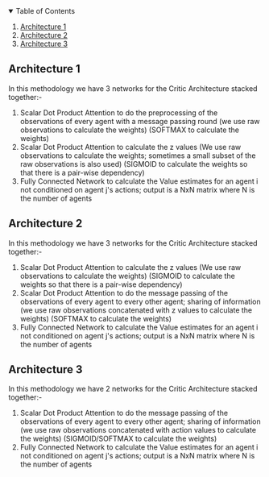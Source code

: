 <!-- TABLE OF CONTENTS -->
<details open="open">
  <summary>Table of Contents</summary>
  <ol>
    <li>
      <a href="#arch1">Architecture 1</a>
    </li>
    <li>
      <a href="#arch2">Architecture 2</a>
    </li>
    <li>
      <a href="#arch3">Architecture 3</a>
    </li>
  </ol>
</details>



<!-- ARCHITECTURE 1 -->
## Architecture 1

In this methodology we have 3 networks for the Critic Architecture stacked together:-
1) Scalar Dot Product Attention to do the preprocessing of the observations of every agent with a message passing round (we use raw observations to calculate the weights) (SOFTMAX to calculate the weights)
2) Scalar Dot Product Attention to calculate the z values (We use raw observations to calculate the weights; sometimes a small subset of the raw observations is also used) (SIGMOID to calculate the weights so that there is a pair-wise dependency)
3) Fully Connected Network to calculate the Value estimates for an agent i not conditioned on agent j's actions; output is a NxN matrix where N is the number of agents


## Architecture 2

In this methodology we have 3 networks for the Critic Architecture stacked together:-
1) Scalar Dot Product Attention to calculate the z values (We use raw observations to calculate the weights) (SIGMOID to calculate the weights so that there is a pair-wise dependency)
2) Scalar Dot Product Attention to do the message passing of the observations of every agent to every other agent; sharing of information (we use raw observations concatenated with z values to calculate the weights) (SOFTMAX to calculate the weights)
3) Fully Connected Network to calculate the Value estimates for an agent i not conditioned on agent j's actions; output is a NxN matrix where N is the number of agents



## Architecture 3

In this methodology we have 2 networks for the Critic Architecture stacked together:-
1) Scalar Dot Product Attention to do the message passing of the observations of every agent to every other agent; sharing of information (we use raw observations concatenated with action values to calculate the weights) (SIGMOID/SOFTMAX to calculate the weights)
2) Fully Connected Network to calculate the Value estimates for an agent i not conditioned on agent j's actions; output is a NxN matrix where N is the number of agents